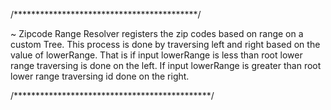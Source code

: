 /******************************************/

~ Zipcode Range Resolver registers the zip codes based on range on a custom Tree. 
This process is done by traversing left and right based on the value of lowerRange. 
That is if input lowerRange is less than root lower range traversing is done on the left. 
If input lowerRange is greater than root lower range traversing id done on the right. 

 
 /*********************************************/